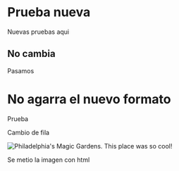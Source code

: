 # Prueba nueva
Nuevas pruebas aqui

## No cambia
Pasamos


# No agarra el nuevo formato
Prueba

Cambio de fila

<img src="https://github.com/vdumoulin/conv_arithmetic/blob/master/gif/arbitrary_padding_no_strides.gif" alt="Philadelphia's Magic Gardens. This place was so cool!" title="Philadelphia's Magic Gardens" />

Se metio la imagen con html

